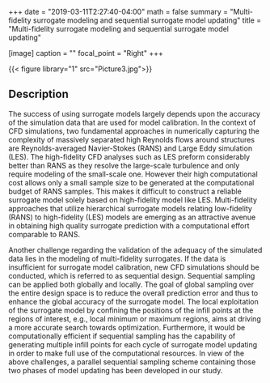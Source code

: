 +++
date = "2019-03-11T2:27:40-04:00"
math = false
summary = "Multi-fidelity surrogate modeling and sequential surrogate model updating"
title = "Multi-fidelity surrogate modeling and sequential surrogate model updating"

[image]
  caption = ""
  focal_point = "Right"
+++

{{< figure library="1" src="Picture3.jpg">}}

## Description
The success of using surrogate models largely depends upon the accuracy of the simulation data that are used for model calibration. In the context of CFD simulations, two fundamental approaches in numerically capturing the complexity of massively separated high Reynolds flows around structures are Reynolds-averaged Navier-Stokes (RANS) and Large Eddy simulation (LES). The high-fidelity CFD analyses such as LES preform considerably better than RANS as they resolve the large-scale turbulence and only require modeling of the small-scale one. However their high computational cost allows only a small sample size to be generated at the computational budget of RANS samples. This makes it difficult to construct a reliable surrogate model solely based on high-fidelity model like LES. 
Multi-fidelity approaches that utilize hierarchical surrogate models relating low-fidelity (RANS) to high-fidelity (LES) models are emerging as an attractive avenue in obtaining high quality surrogate prediction with a computational effort comparable to RANS. 

Another challenge regarding the validation of the adequacy of the simulated data lies in the modeling of multi-fidelity surrogates. If the data is insufficient for surrogate model calibration, new CFD simulations should be conducted, which is referred to as sequential design.
Sequential sampling can be applied both globally and locally. The goal of global sampling over the entire design space is to reduce the overall prediction error and thus to enhance the global accuracy of the surrogate model. The local exploitation of the surrogate model by confining the positions of the infill points at the regions of interest, e.g., local minimum or maximum regions, aims at driving a more accurate search towards optimization. Furthermore, it would be computationally efficient if sequential sampling has the capability of generating multiple infill points for each cycle of surrogate model updating in order to make full use of the computational resources. In view of the above challenges, a parallel sequential sampling scheme containing those two phases of model updating has been developed in our study.
